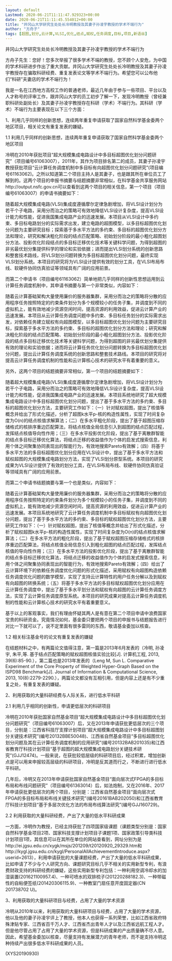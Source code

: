 ```yaml
---
layout: default
Lastmod: 2020-06-21T11:11:47.929323+00:00
date: 2020-06-21T11:11:45.554012+00:00
title: "井冈山大学研究生处处长冷明教授及其妻子孙凌宇教授的学术不端行为"
author: "方舟子"
tags: [超图,划分,云计算,VLSI,优化,结点,赋权,任务调度,目标,项目,新语丝]
---
```


井冈山大学研究生处处长冷明教授及其妻子孙凌宇教授的学术不端行为

方舟子先生：您好！您多次举报了很多学术不端的教授，您不顾个人安危，为中国的学术科研进步作出了重大贡献。井冈山大学研究生处处长冷明教授及其妻子孙凌宇教授存在骗取科研经费、重复发表论文等学术不端行为。希望您可以公布他们“科研”夫妻店的学术不端行为！

我是一名在江西地方高校工作的普通老师，最近几年由于参与一些项目、平台以及人才称号的评审工作，跟井冈山大学的员工初步了解一下，发现冷明教授（曾经兼职科研处副处长）及其妻子孙凌宇教授存在科研（学术）不端行为。其科研（学术）不端行为主要表现在以下三个方面：

1、利用几乎同样的创新思想，连续两年重复申请获取了国家自然科学基金委两个地区项目，相关论文有重复发表的嫌疑。

1.1 利用几乎同样的创新思想，连续两年重复申请获取了国家自然科学基金委两个地区项目

冷明在2010年获批项目“超大规模集成电路设计中多目标超图优化划分问题研究”（项目编号61063007），2011年，其作为项目排名第二的成员，其妻子孙凌宇教授获批项目“云计算任务调度机制中多目标有向超图优化划分问题研究”(项目编号61163062)。之所以知道第二个项目主持人是其妻子，也是跟其所在单位员工了解到的。这两个项目的申报书摘要与结题摘要非常相似，在科学基金共享服务网站http://output.nsfc.gov.cn可以查看到这两个项目的相关信息，第一个项目（项目编号61063007）的申请书摘要如下：

随着超大规模集成电路(VLSI)集成度遵循摩尔定律急剧增加，将VLSI设计划分为若干个子电路，采用分而治之的策略可有效地降低VLSI设计复杂度，提高VLSI设计能力和性能，促进我国集成电路产业的迅速发展。本项目从VLSI设计中多约束、多目标电路划分的实际需求出发，建立电路的超图模型，以多目标超图优化划分问题为主要研究目标；探索基于多水平方法的多约束、多目标的超图优化划分方法和理论，研究和解决粗化阶段的结点匹配策略、初始划分阶段的最小粗化超图划分方法、投影优化阶段结点的多目标迁移优化技术等关键科学问题，为得到超图的非劣最优划分集提供科学的理论和实验依据；进而提出VLSI划分系统的创新思路和整套技术路线，将VLSI划分问题转换为多目标超图优化划分问题，最终实现VLSI划分系统。本项目的研究将为VLSI设计提供有效的划分工具，在VLSI布局布线、软硬件协同仿真验证等领域具有广阔的应用前景。

而第二个申请书（项目编号61163062）简单地把几乎同样的创新性思想运用到云计算任务调度机制中，其申请书摘要与第一个非常类似，内容如下：

随着云计算基础架构大量使用廉价的服务器集群，采用分而治之的策略将分散的应用程序任务按照特定的约束条件划分为多个规模较小的任务子集，并调度到不同的虚拟机上，能有效地减少资源空闲时间，提高资源的利用效益，促进云计算产业的迅速发展。本项目从云计算任务调度问题中多约束、多目标任务划分的实际需求出发，对依赖任务建立赋权有向超图模型，以多目标超图优化划分问题为主要研究目标，探索基于多水平方法的多约束、多目标的超图优化划分方法和理论；研究和解决粗化阶段的结点匹配策略、初始划分阶段的最小粗化超图划分方法、投影优化阶段的结点多目标迁移优化技术等关键科学问题，为得到超图的非劣最优划分集提供有效的理论和实验依据；进而将云计算任务优化划分问题转换为多目标超图优化划分问题，提出云计算任务调度系统的创新思路和整套技术路线。本项目的研究将对提高云计算任务调度机制的性能和云计算核心技术的研究水平有着重要的意义。

另外，这两个项目的结题摘要非常相似，第一个项目的结题摘要如下：

随着超大规模集成电路(VLSI)集成度遵循摩尔定律急剧增加，将VLSI设计划分为若干个子电路，采用分而治之的策略可有效地降低VLSI设计复杂度，提高VLSI设计能力和性能，促进我国集成电路产业的迅速发展。本项目系统地研究了超大规模集成电路设计中多目标超图优化划分问题，提出了基于多水平方法的多约束、多目标的超图优化划分方法，主要研究工作如下：（一）针对赋权超图，提出了核值等概念并给出了形式化描述，分析了超图k水平p-核的构造性属性，实现了时间复杂度为O(n)的结点核值求解算法；（二）在多水平粗化阶段，提出了基于超图压缩存储格式的核排序重边匹配算法，将结点核值全局信息引入到超图的结点匹配过程，发挥结点核值导向性作用；（三）在多水平投影优化阶段，提出了基于离散群智能的结点多目标迁移优化算法，将结点迁移的收益值作为个体的启发式搜索信息，利用个体之间聚集协同表现出的智能行为，有效地搜索Pareto有效解；（四）将基于多水平方法的多目标超图优化划分应用在VLSI设计中，提出了基于多水平方法和赋权超图的大规模集成电路划分方法，实现了VLSI划分原型系统。本项目的研究成果为VLSI设计提供了有效的划分工具，在VLSI布局布线、软硬件协同仿真验证等领域具有广阔的应用前景。

而第二个申请书结题摘要与第一个也是类似，内容如下：

随着云计算基础架构大量使用廉价的服务器集群，采用分而治之的策略将分散的应用程序任务按照特定的约束条件划分为多个规模较小的任务子集，并调度到不同的虚拟机上，能有效地减少资源空闲时间，提高资源的利用效益，促进云计算产业的迅速发展。本项目系统地研究了云计算任务调度机制中多目标赋权有向超图优化划分问题，提出了基于多水平方法的多约束、多目标的赋权超图优化划分方法，主要研究工作如下：（一）针对赋权超图，提出了核值等概念并给出了形式化描述，分析了赋权超图k水平p-核的构造性属性，实现了时间复杂度为O(n)的结点核值求解算法；（二）在多水平方法的粗化阶段，提出了基于赋权超图压缩存储格式的核排序重边匹配算法，将结点核值全局信息引入到粗化超图的结点匹配过程，发挥结点核值的导向性作用；（三）在多水平方法的投影优化阶段，提出了基于离散群智能的结点多目标迁移优化算法，将结点迁移的收益值作为个体的启发式搜索信息，利用个体之间聚集协同表现出的智能行为，有效地搜索Pareto有效解；（四）给出了云计算环境下的依赖任务调度优化问题的形式化描述，采用赋权有向超图构造依赖任务调度优化问题的数学模型，实现了支持云计算特性的用户任务分解以及到赋权有向超图的转换系统；（五）将基于多水平方法的多目标赋权超图优化划分应用在云计算任务调度中，提出了基于多水平划分法和赋权有向超图的云计算任务调度方法，实现了云计算任务调度原型系统。本项目的研究成果对提高云计算任务调度机制的性能和云计算核心技术的研究水平有着重要意义。

基于以上的客观事实，我们有理由怀疑其两人是有意在第二个项目申请中浪费国家宝贵的科研资金。究竟情况如何，基金委只要把两个项目的申报书与结题报告进行对比一下就可以了，说不定里面有很多雷同的东西，敬请基金委加以核查。

1.2 相关标注基金号的论文有重复发表的嫌疑

在结题材料之中，有两篇论文值得注意，第一篇是2013年6月发表的（冷明, 孙凌宇, 朱平,等. 基于结点匹配策略的赋权超图核值实验比较[J]. 计算机工程, 2013, 39(6):85-90.），第二篇也是2013年发表的（Leng M, Sun L. Comparative Experiment of the Core Property of Weighted Hyper-Graph Based on the ISPD98 Benchmark[J]. Journal of Information & Computational Science, 2013, 10(8):2279-2290.），两篇论文都没有互相引用，但是内容上还是有不少重复之处，有重复发表的嫌疑。

2、利用获取的大量科研经费与人际关系，进行低水平科研

2.1 利用几乎相同的创新性，申请更低层次的科研项目

冷明在2010年获批国家自然基金项目“超大规模集成电路设计中多目标超图优化划分问题研究”（项目编号61063007）后，又在2013年申请获批更低层次的三个项目，分别是：江西省科技厅支撑计划项目“超大规模集成电路设计中多目标超图划分关键技术研究”(编号20132BBE50048)、江西省自然基金项目“多目标超图优化划分问题及其在云计算任务调度机制的应用研究”(编号20132BAB201035)和江西省教育厅科技计划项目“基于超图的超大规模集成电路划分关键技术研究”(GJJ12474)。一般来说，在获批较低层级的科研项目后，经过积累，增加创新点是可以用来申报较高层级的科研项目，冷明是反其道而行之，不断进行进行低水平科研。

几年后，冷明又在2013年申请获批国家自然基金项目“面向层次式FPGA的多目标布局和布线问题研究”（项目编号61363014）后，如法炮制，又在2016年、2017年申请获批更低层次的两个项目，分别是：江西省自然基金项目“面向层次式FPGA的多目标布局和布线关键技术研究”(编号20161BAB202050)和江西省教育厅科技计划项目“基于多层次优化方法的布局布线算法研究”(编号GJJ160729)。

2.2  利用获取的大量科研经费，产出了大量的低水平科研成果

一方面，冷明作为教授，已经主持获批了四项国家级课题（课题类型分别是：国家自然科学基金项目2项、国家科技支撑计划项目子课题1项、国家政策引导类科技计划项目1项，其信息可以在其所在单位的网站查看到，网址分别为是http://ei.jgsu.edu.cn/xygk/msjs/201209/t20120920_29329.htm和http://kygl.jgsu.edu.cn/kygl/PersonalAllAchievementIntroduce.aspx?userid=2613），利用申请获批的大量课题经费，产出了大量的低水平科研成果，比如申请了不少与个人研究方向、课题研究目标几乎不相关的实用新型专利，有浪费财政支持的科研经费的嫌疑，这些实用新型专利包括：一种利用空调冷却水的加湿装置(201621100957.4)、一种可喷水的双排梳子(201220288182.3)、一种带磁性的自粘便签纸(201420306115.9)、一种教室门扇任意开度固定器(CN 201738702 U)。

3、利用获取的大量科研项目与经费，占用了大量的学术资源

冷明从2010年以来，利用获取的大量科研项目与经费，占用了大量的学术资源，他以及他的妻子孙凌宇评上了教授，他本人也获得一系列荣誉，比如江西省政府特殊津贴专家、江西省百千万人才、江西省杰出青年人才以及江西省远航工程人才。但是他尽管占用了占用了大量的学术资源，但是科研成果的产出质量确不尽人意。因此，希望基金委加以核查，尽量支持有发展潜力的青年老师，而不是支持冷明这种持续产出很多低水平科研成果的人员。

(XYS20190930)

